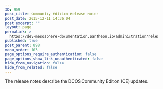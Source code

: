 ```yaml
---
ID: 959
post_title: Community Edition Release Notes
post_date: 2015-12-11 14:36:04
post_excerpt: ""
layout: page
permalink: >
  https://dev-mesosphere-documentation.pantheon.io/administration/release-notes/community-edition/
published: true
post_parent: 898
menu_order: 103
page_options_require_authentication: false
page_options_show_link_unauthenticated: false
hide_from_navigation: false
hide_from_related: false
---
```

The release notes describe the DCOS Community Edition (CE) updates.
